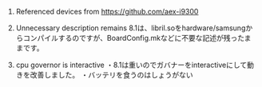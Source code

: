 
1. Referenced devices from 
https://github.com/aex-i9300

2. Unnecessary description remains
8.1は、libril.soをhardware/samsungからコンパイルするのですが、BoardConfig.mkなどに不要な記述が残ったままです。

3. cpu governor is interactive
・8.1は重いのでガバナーをinteractiveにして動きを改善しました。
・バッテリを食うのはしょうがない


